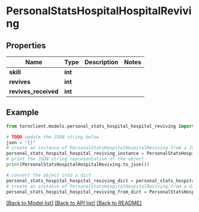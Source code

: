 # PersonalStatsHospitalHospitalReviving


## Properties

Name | Type | Description | Notes
------------ | ------------- | ------------- | -------------
**skill** | **int** |  | 
**revives** | **int** |  | 
**revives_received** | **int** |  | 

## Example

```python
from tornclient.models.personal_stats_hospital_hospital_reviving import PersonalStatsHospitalHospitalReviving

# TODO update the JSON string below
json = "{}"
# create an instance of PersonalStatsHospitalHospitalReviving from a JSON string
personal_stats_hospital_hospital_reviving_instance = PersonalStatsHospitalHospitalReviving.from_json(json)
# print the JSON string representation of the object
print(PersonalStatsHospitalHospitalReviving.to_json())

# convert the object into a dict
personal_stats_hospital_hospital_reviving_dict = personal_stats_hospital_hospital_reviving_instance.to_dict()
# create an instance of PersonalStatsHospitalHospitalReviving from a dict
personal_stats_hospital_hospital_reviving_from_dict = PersonalStatsHospitalHospitalReviving.from_dict(personal_stats_hospital_hospital_reviving_dict)
```
[[Back to Model list]](../README.md#documentation-for-models) [[Back to API list]](../README.md#documentation-for-api-endpoints) [[Back to README]](../README.md)


